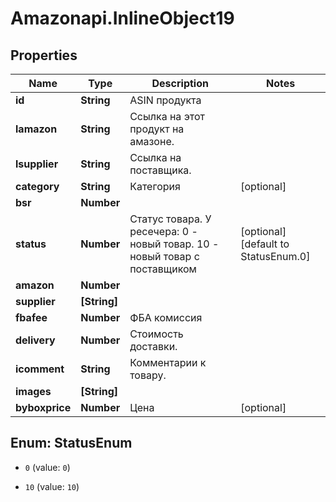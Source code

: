 # Amazonapi.InlineObject19

## Properties

Name | Type | Description | Notes
------------ | ------------- | ------------- | -------------
**id** | **String** | ASIN продукта | 
**lamazon** | **String** | Ссылка на этот продукт на амазоне. | 
**lsupplier** | **String** | Ссылка на поставщика. | 
**category** | **String** | Категория | [optional] 
**bsr** | **Number** |  | 
**status** | **Number** |  Статус товара. У ресечера: 0 - новый товар.  10 - новый товар с поставщиком | [optional] [default to StatusEnum.0]
**amazon** | **Number** |  | 
**supplier** | **[String]** |  | 
**fbafee** | **Number** | ФБА комиссия | 
**delivery** | **Number** | Стоимость доставки. | 
**icomment** | **String** | Комментарии к товару. | 
**images** | **[String]** |  | 
**byboxprice** | **Number** | Цена | [optional] 



## Enum: StatusEnum


* `0` (value: `0`)

* `10` (value: `10`)




